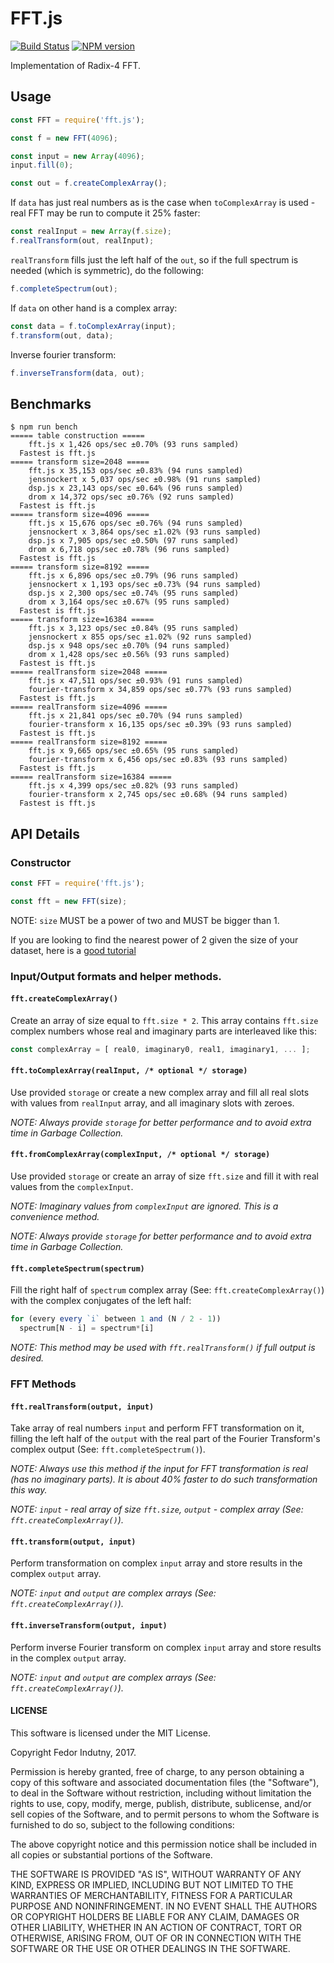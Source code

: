 # FFT.js
[![Build Status](https://secure.travis-ci.org/Jesssullivan/fft.js.svg)](http://travis-ci.org/Jesssullivan/fft.js)
[![NPM version](https://badge.fury.io/js/fft.js.svg)](https://badge.fury.io/js/fft.js)

Implementation of Radix-4 FFT.

## Usage

```js
const FFT = require('fft.js');

const f = new FFT(4096);

const input = new Array(4096);
input.fill(0);

const out = f.createComplexArray();
```

If `data` has just real numbers as is the case when `toComplexArray` is
used - real FFT may be run to compute it 25% faster:
```js
const realInput = new Array(f.size);
f.realTransform(out, realInput);
```

`realTransform` fills just the left half of the `out`, so if the full
spectrum is needed (which is symmetric), do the following:
```js
f.completeSpectrum(out);
```

If `data` on other hand is a complex array:
```js
const data = f.toComplexArray(input);
f.transform(out, data);
```

Inverse fourier transform:
```js
f.inverseTransform(data, out);
```

## Benchmarks

```
$ npm run bench
===== table construction =====
    fft.js x 1,426 ops/sec ±0.70% (93 runs sampled)
  Fastest is fft.js
===== transform size=2048 =====
    fft.js x 35,153 ops/sec ±0.83% (94 runs sampled)
    jensnockert x 5,037 ops/sec ±0.98% (91 runs sampled)
    dsp.js x 23,143 ops/sec ±0.64% (96 runs sampled)
    drom x 14,372 ops/sec ±0.76% (92 runs sampled)
  Fastest is fft.js
===== transform size=4096 =====
    fft.js x 15,676 ops/sec ±0.76% (94 runs sampled)
    jensnockert x 3,864 ops/sec ±1.02% (93 runs sampled)
    dsp.js x 7,905 ops/sec ±0.50% (97 runs sampled)
    drom x 6,718 ops/sec ±0.78% (96 runs sampled)
  Fastest is fft.js
===== transform size=8192 =====
    fft.js x 6,896 ops/sec ±0.79% (96 runs sampled)
    jensnockert x 1,193 ops/sec ±0.73% (94 runs sampled)
    dsp.js x 2,300 ops/sec ±0.74% (95 runs sampled)
    drom x 3,164 ops/sec ±0.67% (95 runs sampled)
  Fastest is fft.js
===== transform size=16384 =====
    fft.js x 3,123 ops/sec ±0.84% (95 runs sampled)
    jensnockert x 855 ops/sec ±1.02% (92 runs sampled)
    dsp.js x 948 ops/sec ±0.70% (94 runs sampled)
    drom x 1,428 ops/sec ±0.56% (93 runs sampled)
  Fastest is fft.js
===== realTransform size=2048 =====
    fft.js x 47,511 ops/sec ±0.93% (91 runs sampled)
    fourier-transform x 34,859 ops/sec ±0.77% (93 runs sampled)
  Fastest is fft.js
===== realTransform size=4096 =====
    fft.js x 21,841 ops/sec ±0.70% (94 runs sampled)
    fourier-transform x 16,135 ops/sec ±0.39% (93 runs sampled)
  Fastest is fft.js
===== realTransform size=8192 =====
    fft.js x 9,665 ops/sec ±0.65% (95 runs sampled)
    fourier-transform x 6,456 ops/sec ±0.83% (93 runs sampled)
  Fastest is fft.js
===== realTransform size=16384 =====
    fft.js x 4,399 ops/sec ±0.82% (93 runs sampled)
    fourier-transform x 2,745 ops/sec ±0.68% (94 runs sampled)
  Fastest is fft.js
```

## API Details

### Constructor

```js
const FFT = require('fft.js');

const fft = new FFT(size);
```

NOTE: `size` MUST be a power of two and MUST be bigger than 1.

If you are looking to find the nearest power of 2 given the size of your dataset, here is a [good tutorial](https://stackoverflow.com/questions/466204/rounding-up-to-next-power-of-2/466256#466256)

### Input/Output formats and helper methods.

#### `fft.createComplexArray()`

Create an array of size equal to `fft.size * 2`.
This array contains `fft.size` complex numbers whose real and imaginary parts
are interleaved like this:

```js
const complexArray = [ real0, imaginary0, real1, imaginary1, ... ];
```

#### `fft.toComplexArray(realInput, /* optional */ storage)`

Use provided `storage` or create a new complex array and fill all
real slots with values from `realInput` array, and all imaginary slots with
zeroes.

_NOTE: Always provide `storage` for better performance and to avoid extra time
in Garbage Collection._

#### `fft.fromComplexArray(complexInput, /* optional */ storage)`

Use provided `storage` or create an array of size `fft.size` and fill it with
real values from the `complexInput`.

_NOTE: Imaginary values from `complexInput` are ignored. This is a convenience
method._

_NOTE: Always provide `storage` for better performance and to avoid extra time
in Garbage Collection._

#### `fft.completeSpectrum(spectrum)`

Fill the right half of `spectrum` complex array (See:
`fft.createComplexArray()`) with the complex conjugates of the left half:

```js
for (every every `i` between 1 and (N / 2 - 1))
  spectrum[N - i] = spectrum*[i]
```

_NOTE: This method may be used with `fft.realTransform()` if full output is
desired._

### FFT Methods

#### `fft.realTransform(output, input)`

Take array of real numbers `input` and perform FFT transformation on it, filling
the left half of the `output` with the real part of the Fourier Transform's complex output (See:
`fft.completeSpectrum()`).

_NOTE: Always use this method if the input for FFT transformation is real (has
no imaginary parts). It is about 40% faster to do such transformation this way._

_NOTE: `input` - real array of size `fft.size`, `output` - complex array (See:
`fft.createComplexArray()`)._

#### `fft.transform(output, input)`

Perform transformation on complex `input` array and store results in
the complex `output` array.

_NOTE: `input` and `output` are complex arrays (See:
`fft.createComplexArray()`)._

#### `fft.inverseTransform(output, input)`

Perform inverse Fourier transform on complex `input` array and store results in
the complex `output` array.

_NOTE: `input` and `output` are complex arrays (See:
`fft.createComplexArray()`)._

#### LICENSE

This software is licensed under the MIT License.

Copyright Fedor Indutny, 2017.

Permission is hereby granted, free of charge, to any person obtaining a
copy of this software and associated documentation files (the
"Software"), to deal in the Software without restriction, including
without limitation the rights to use, copy, modify, merge, publish,
distribute, sublicense, and/or sell copies of the Software, and to permit
persons to whom the Software is furnished to do so, subject to the
following conditions:

The above copyright notice and this permission notice shall be included
in all copies or substantial portions of the Software.

THE SOFTWARE IS PROVIDED "AS IS", WITHOUT WARRANTY OF ANY KIND, EXPRESS
OR IMPLIED, INCLUDING BUT NOT LIMITED TO THE WARRANTIES OF
MERCHANTABILITY, FITNESS FOR A PARTICULAR PURPOSE AND NONINFRINGEMENT. IN
NO EVENT SHALL THE AUTHORS OR COPYRIGHT HOLDERS BE LIABLE FOR ANY CLAIM,
DAMAGES OR OTHER LIABILITY, WHETHER IN AN ACTION OF CONTRACT, TORT OR
OTHERWISE, ARISING FROM, OUT OF OR IN CONNECTION WITH THE SOFTWARE OR THE
USE OR OTHER DEALINGS IN THE SOFTWARE.
